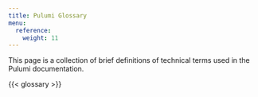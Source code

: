 ```yaml
---
title: Pulumi Glossary
menu:
  reference:
    weight: 11
---
```


This page is a collection of brief definitions of technical terms used in the Pulumi documentation.

{{< glossary >}}


